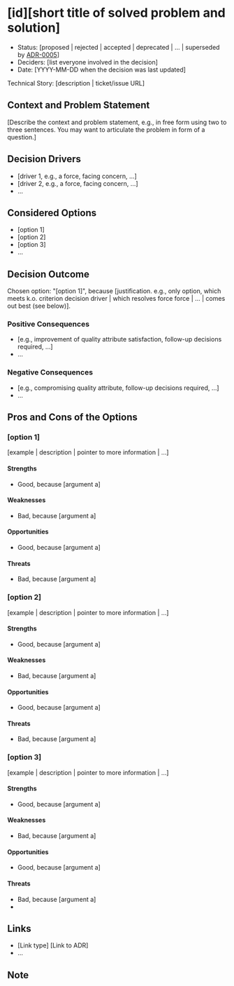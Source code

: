# [id][short title of solved problem and solution]

* Status: [proposed | rejected | accepted | deprecated | … | superseded by [ADR-0005](0005-example.md)]
* Deciders: [list everyone involved in the decision]
* Date: [YYYY-MM-DD when the decision was last updated]

Technical Story: [description | ticket/issue URL]

## Context and Problem Statement

[Describe the context and problem statement, e.g., in free form using two to three sentences. You may want to articulate the problem in form of a question.]

## Decision Drivers

* [driver 1, e.g., a force, facing concern, …]
* [driver 2, e.g., a force, facing concern, …]
* … <!-- numbers of drivers can vary -->

## Considered Options

* [option 1]
* [option 2]
* [option 3]
* … <!-- numbers of options can vary -->

## Decision Outcome

Chosen option: "[option 1]", because [justification. e.g., only option, which meets k.o. criterion decision driver | which resolves force force | … | comes out best (see below)].

### Positive Consequences

* [e.g., improvement of quality attribute satisfaction, follow-up decisions required, …]
* …

### Negative Consequences

* [e.g., compromising quality attribute, follow-up decisions required, …]
* …

## Pros and Cons of the Options

### [option 1]

[example | description | pointer to more information | …]
#### Strengths
* Good, because [argument a]

#### Weaknesses
* Bad, because [argument a]

#### Opportunities
* Good, because [argument a]

#### Threats
* Bad, because [argument a]


### [option 2]

[example | description | pointer to more information | …]
#### Strengths
* Good, because [argument a]

#### Weaknesses
* Bad, because [argument a]

#### Opportunities
* Good, because [argument a]

#### Threats
* Bad, because [argument a]

### [option 3]

[example | description | pointer to more information | …]
#### Strengths
* Good, because [argument a]

#### Weaknesses
* Bad, because [argument a]

#### Opportunities
* Good, because [argument a]

#### Threats
* Bad, because [argument a]
*
## Links

* [Link type] [Link to ADR] <!-- example: Refined by [ADR-0005](0005-example.md) -->
* … <!-- numbers of links can vary -->

## Note